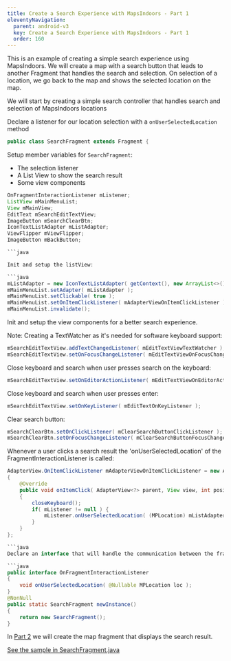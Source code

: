```yaml
---
title: Create a Search Experience with MapsIndoors - Part 1
eleventyNavigation:
  parent: android-v3
  key: Create a Search Experience with MapsIndoors - Part 1
  order: 160
---
```


This is an example of creating a simple search experience using MapsIndoors. We will create a map with a search button that leads to another Fragment that handles the search and selection. On selection of a location, we go back to the map and shows the selected location on the map.

We will start by creating a simple search controller that handles search and selection of MapsIndoors locations

Declare a listener for our location selection with a `onUserSelectedLocation` method

```java
public class SearchFragment extends Fragment {
```

Setup member variables for `SearchFragment`:

* The selection listener
* A List View to show the search result
* Some view components

```java
OnFragmentInteractionListener mListener;
ListView mMainMenuList;
View mMainView;
EditText mSearchEditTextView;
ImageButton mSearchClearBtn;
IconTextListAdapter mListAdapter;
ViewFlipper mViewFlipper;
ImageButton mBackButton;

```java

Init and setup the listView:

```java
mListAdapter = new IconTextListAdapter( getContext(), new ArrayList<>() );
mMainMenuList.setAdapter( mListAdapter );
mMainMenuList.setClickable( true );
mMainMenuList.setOnItemClickListener( mAdapterViewOnItemClickListener );
mMainMenuList.invalidate();
```

Init and setup the view components for a better search experience.

Note: Creating a TextWatcher as it's needed for software keyboard support:

```java
mSearchEditTextView.addTextChangedListener( mEditTextViewTextWatcher );
mSearchEditTextView.setOnFocusChangeListener( mEditTextViewOnFocusChangeListener );
```

Close keyboard and search when user presses search on the keyboard:

```java
mSearchEditTextView.setOnEditorActionListener( mEditTextViewOnEditorActionListener );
```

Close keyboard and search when user presses enter:

```java
mSearchEditTextView.setOnKeyListener( mEditTextOnKeyListener );
```

Clear search button:

```java
mSearchClearBtn.setOnClickListener( mClearSearchButtonClickListener );
mSearchClearBtn.setOnFocusChangeListener( mClearSearchButtonFocusChangeListener );
```

Whenever a user clicks a search result the 'onUserSelectedLocation' of the FragmentInteractionListener is called:

```java
AdapterView.OnItemClickListener mAdapterViewOnItemClickListener = new AdapterView.OnItemClickListener()
{
    @Override
    public void onItemClick( AdapterView<?> parent, View view, int position, long id )
    {
        closeKeyboard();
        if( mListener != null ) {
            mListener.onUserSelectedLocation( (MPLocation) mListAdapter.getItem( position ) );
        }
    }
};

```java
Declare an interface that will handle the communication between the fragment and the activity:

```java
public interface OnFragmentInteractionListener
{
    void onUserSelectedLocation( @Nullable MPLocation loc );
}
@NonNull
public static SearchFragment newInstance()
{
    return new SearchFragment();
}
```

In [Part 2](../searchmapdemosearchmapfragment) we will create the map fragment that displays the search result.

[See the sample in SearchFragment.java](https://github.com/MapsIndoors/MapsIndoorsAndroid-Demo-Samples/blob/master/app/src/main/java/com/mapsindoors/searchmapdemo/SearchFragment.java)
